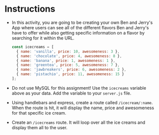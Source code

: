 # Instructions

- In this activity, you are going to be creating your own Ben and Jerry's App where users can see all of the different flavors Ben and Jerry's have to offer while also getting specific information on a flavor by searching for it within the URL.

  ```javascript
  const icecreams = [
    { name: 'vanilla', price: 10, awesomeness: 3 },
    { name: 'chocolate', price: 4, awesomeness: 8 },
    { name: 'banana', price: 1, awesomeness: 1 },
    { name: 'greentea', price: 5, awesomeness: 7 },
    { name: 'jawbreakers', price: 6, awesomeness: 2 },
    { name: 'pistachio', price: 11, awesomeness: 15 }
  ];
  ```

- Do not use MySQL for this assignment! Use the `icecreams` variable above as your data. Add the variable to your `server.js` file.

- Using handlebars and express, create a route called `/icecream/:name`. When the route is hit, it will display the name, price and awesomeness for that specific ice cream.

- Create an `/icecreams` route. It will loop over all the ice creams and display them all to the user.
